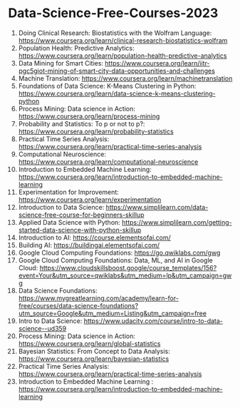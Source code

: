 # Data-Science-Free-Courses-2023

1. Doing Clinical Research: Biostatistics with the Wolfram Language: https://www.coursera.org/learn/clinical-research-biostatistics-wolfram
2. Population Health: Predictive Analytics: https://www.coursera.org/learn/population-health-predictive-analytics
3. Data Mining for Smart Cities: https://www.coursera.org/learn/iitr-pgc5giot-mining-of-smart-city-data-opportunities-and-challenges
4. Machine Translation: https://www.coursera.org/learn/machinetranslation
5. Foundations of Data Science: K-Means Clustering in Python: https://www.coursera.org/learn/data-science-k-means-clustering-python
6. Process Mining: Data science in Action: https://www.coursera.org/learn/process-mining
7. Probability and Statistics: To p or not to p?: https://www.coursera.org/learn/probability-statistics
8. Practical Time Series Analysis: https://www.coursera.org/learn/practical-time-series-analysis
9. Computational Neuroscience: https://www.coursera.org/learn/computational-neuroscience
10. Introduction to Embedded Machine Learning: https://www.coursera.org/learn/introduction-to-embedded-machine-learning
11. Experimentation for Improvement: https://www.coursera.org/learn/experimentation
12. Introduction to Data Science: https://www.simplilearn.com/data-science-free-course-for-beginners-skillup
13. Applied Data Science with Python: https://www.simplilearn.com/getting-started-data-science-with-python-skillup
14. Introduction to AI: https://course.elementsofai.com/
15. Building AI: https://buildingai.elementsofai.com/
16. Google Cloud Computing Foundations: https://go.qwiklabs.com/gwg
17. Google Cloud Computing Foundations: Data, ML, and AI in Google Cloud: https://www.cloudskillsboost.google/course_templates/156?event=Your&utm_source=qwiklabs&utm_medium=lp&utm_campaign=gwg
18. Data Science Foundations: https://www.mygreatlearning.com/academy/learn-for-free/courses/data-science-foundations?utm_source=Google&utm_medium=Listing&utm_campaign=free
19. Intro to Data Science: https://www.udacity.com/course/intro-to-data-science--ud359
20. Process Mining: Data science in Action: https://www.coursera.org/learn/global-statistics
21.	Bayesian Statistics: From Concept to Data Analysis: https://www.coursera.org/learn/bayesian-statistics
22.	Practical Time Series Analysis: https://www.coursera.org/learn/practical-time-series-analysis
23.	Introduction to Embedded Machine Learning	: https://www.coursera.org/learn/introduction-to-embedded-machine-learning
